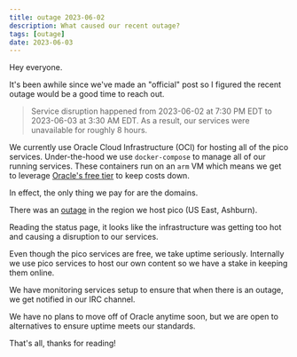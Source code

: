 ```yaml
---
title: outage 2023-06-02
description: What caused our recent outage?
tags: [outage]
date: 2023-06-03
---
```


Hey everyone.

It's been awhile since we've made an "official" post so I figured the recent
outage would be a good time to reach out.

> Service disruption happened from 2023-06-02 at 7:30 PM EDT to 2023-06-03 at
> 3:30 AM EDT. As a result, our services were unavailable for roughly 8 hours.

We currently use Oracle Cloud Infrastructure (OCI) for hosting all of the pico
services. Under-the-hood we use `docker-compose` to manage all of our running
services. These containers run on an `arm` VM which means we get to leverage
[Oracle's free tier](https://www.oracle.com/cloud/free/) to keep costs down.

In effect, the only thing we pay for are the domains.

There was an
[outage](https://ocistatus.oraclecloud.com/#/incidents/ocid1.oraclecloudincident.oc1.phx.amaaaaaavwew44aadod6jhd7jyvjnsiib3x2yppv4tf2qvjrlfdf32usdquq)
in the region we host pico (US East, Ashburn).

Reading the status page, it looks like the infrastructure was getting too hot
and causing a disruption to our services.

Even though the pico services are free, we take uptime seriously. Internally we
use pico services to host our own content so we have a stake in keeping them
online.

We have monitoring services setup to ensure that when there is an outage, we get
notified in our IRC channel.

We have no plans to move off of Oracle anytime soon, but we are open to
alternatives to ensure uptime meets our standards.

That's all, thanks for reading!
